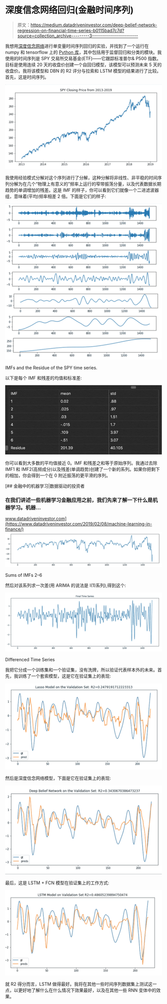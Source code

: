 # 深度信念网络回归(金融时间序列)

> 原文：<https://medium.datadriveninvestor.com/deep-belief-network-regression-on-financial-time-series-b0115bad7c7d?source=collection_archive---------3----------------------->

我想用[深度信念网络](https://en.wikipedia.org/wiki/Deep_belief_network)进行单变量时间序列回归的实验，并找到了一个运行在 numpy 和 tensorflow 上的 [Python 库](https://github.com/albertbup/deep-belief-network)，其中包括用于监督回归和分类的模块。我使用的时间序列是 SPY 交易所交易基金(ETF)——它跟踪标准普尔& P500 指数。目标是使用连续 20 天的收盘价创建一个自回归模型，该模型可以预测未来 5 天的收盘价。我将该模型和 DBN 的 R2 评分与拉索和 LSTM 模型的结果进行了比较。首先，这是时间序列。

![](img/c58d4dae9ec470277a73f8517378b543.png)

我使用经验模式分解对这个序列进行了分解，这种分解将非线性、非平稳的时间序列分解为在几个“物理上有意义的”频率上运行的窄带振荡分量，以及代表数据长期趋势的单调增加的残差。这是 IMF 的样子，你可以看到它们就像一个二进滤波器组，意味着(平均)频率相差 2 倍。下面是它们的样子:

![](img/92401fb20c011a4e36f70707fd82e04b.png)

IMFs and the Residue of the SPY time series.

以下是每个 IMF 和残差的均值和标准差:

![](img/28bd17ec671d2052e8f25ad54f82454d.png)

你可以看到大多数的平均值接近 0。IMF 和残差之和等于原始序列。我通过去除 IMF1 和 IMF2(高频成分)以及残差(单调趋势)创建了一个新的系列。如果你把剩下的相加，你会得到一个在 0 附近振荡的更平滑的序列。

[](https://www.datadriveninvestor.com/2019/02/08/machine-learning-in-finance/) [## 金融中的机器学习|数据驱动的投资者

### 在我们讲述一些机器学习金融应用之前，我们先来了解一下什么是机器学习。机器…

www.datadriveninvestor.com](https://www.datadriveninvestor.com/2019/02/08/machine-learning-in-finance/) ![](img/ea6e2fe7db3af9e6d8f34cd47a61ee3b.png)

Sums of IMFs 2–6

然后对该系列求一次差(用 ARIMA 的说法是 I(1)系列),得到这个:

![](img/2b59ce59b8f9735d1ccac6314b8b64cf.png)

Differenced Time Series

我把它分成一个训练集和一个验证集，没有洗牌，所以验证代表样本外的未来。首先，我训练了一个套索模型，这是它在验证集上的表现:

![](img/032a9eb02c249785ce5e44b7c21b92b9.png)

然后是深度信念网络模型，下面是它在验证集上的表现:

![](img/674607a4de774113f9ecaab684708df2.png)

最后，这是 LSTM + FCN 模型在验证集上的工作方式:

![](img/f11b85c7f8e26293feb71b3b484daf84.png)

就 R2 得分而言，LSTM 做得最好。我将在其他一些时间序列数据集上测试这一点，以更好地了解什么在什么情况下效果最好，以及在其他一些 RNN 变体中的效果。